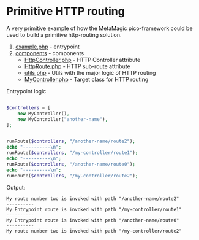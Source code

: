 # Primitive HTTP routing


A very primitive example of how
the MetaMagic pico-framework could be used to 
build a primitive http-routing solution.

1. [example.php](example.php) - entrypoint
2. [components](components) - components
   * [HttpController.php](components/HttpController.php) - HTTP Controller attribute
   * [HttpRoute.php](components/HttpRoute.php) - HTTP sub-route attribute
   * [utils.php](components/utils.php) - Utils with the major logic of HTTP routing
   * [MyController.php](components/MyController.php) - Target class for HTTP routing

Entrypoint logic
```php

$controllers = [
	new MyController(),
	new MyController("another-name"),
];


runRoute($controllers, "/another-name/route2");
echo "----------\n";
runRoute($controllers, "/my-controller/route1");
echo "----------\n";
runRoute($controllers, "/another-name/route0");
echo "----------\n";
runRoute($controllers, "/my-controller/route2");

```

Output:
```text
My route number two is invoked with path "/another-name/route2"
----------
My Entrypoint route is invoked with path "/my-controller/route1"
----------
My Entrypoint route is invoked with path "/another-name/route0"
----------
My route number two is invoked with path "/my-controller/route2"
```